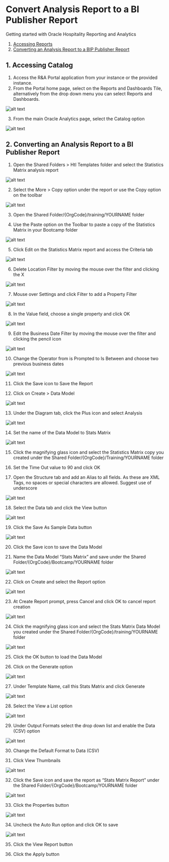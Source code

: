 # Convert Analysis Report to a BI Publisher Report

Getting started with Oracle Hospitality Reporting and Analytics

1. [Accessing Reports](#1-accessing-catalog)
2. [Converting an Analysis Report to a BIP Publisher Report](#2-converting-an-analysis-report-to-a-bi-publisher-report)

## 1. Accessing Catalog

1. Access the R&A Portal application from your instance or the provided instance.
2. From the Portal home page, select on the Reports and Dashboards Tile, alternatively from the drop down menu you can select Reports and Dashboards.

![alt text](images/rna-portal.png "R&A Portal Landing Page")

3. From the main Oracle Analytics page, select the Catalog option

![alt text](images/access-catalog.png "Accessing the Catalog")

## 2. Converting an Analysis Report to a BI Publisher Report

1. Open the Shared Folders > Htl Templates folder and select the Statistics Matrix analysis report

![alt text](images/statistics-matrix-htl-templates.png "Statistics Matrix Analysis Report")

2. Select the More > Copy option under the report or use the Copy option on the toolbar

![alt text](images/copy-analysis-report.png "Copy Statistics Matrix Analysis Report")

3. Open the Shared Folder/{OrgCode}/training/YOURNAME folder

4.	Use the Paste option on the Toolbar to paste a copy of the Statistics Matrix in your Bootcamp folder

![alt text](images/paste-analysis-report.png "Paste Statistics Matrix Analysis Report")

5.	Click Edit on the Statistics Matrix report and access the Criteria tab

![alt text](images/criteria-tab-stats-matrix-report.png "Access Criteria Tab on Statistics Matrix Report")

6.	Delete Location Filter by moving the mouse over the filter and clicking the X

![alt text](images/delete-location-filter.png "Delete Location Filter")

7.	Mouse over Settings and click Filter to add a Property Filter 

![alt text](images/stats-report-add-property-filter.png "Add Property Filter")

8.	In the Value field, choose a single property and click OK

![alt text](images/stats-report-select-property.png "Select Property for filter")

9.	Edit the Business Date Filter by moving the mouse over the filter and clicking the pencil icon

![alt text](images/edit-business-date-stats-report.png "Select Business Date")

10. Change the Operator from is Prompted to Is Between and choose two previous business dates

![alt text](images/change-operator-stats-report.png "Change Business Date Operator on the Report")

11. Click the Save icon to Save the Report

12. Click on Create > Data Model

![alt text](images/create-data-model.png "Create Data Model")

13. Under the Diagram tab, click the Plus icon and select Analysis

![alt text](images/data-model-select-analysis.png "Select Analysis Diagram for Data Model")

14. Set the name of the Data Model to Stats Matrix

![alt text](images/select-name-data-model.png "Define name to save the Data Model")

15. Click the magnifying glass icon and select the Statistics Matrix copy you created under the Shared Folder/{OrgCode}/Training/YOURNAME folder

16. Set the Time Out value to 90 and click OK

17. Open the Structure tab and add an Alias to all fields. As these are XML Tags, no spaces or special characters are allowed. Suggest use of underscore

![alt text](images/structure-data-sets-data-model.png "Add Alias to fields in Structure of Data Model")

18. Select the Data tab and click the View button

![alt text](images/view-data-from-data-model.png "View Data of Data Model")

19. Click the Save As Sample Data button

![alt text](images/save-as-sample-data-dm.png "Save as Sample Data for Data Model")

20. Click the Save icon to save the Data Model

21. Name the Data Model “Stats Matrix” and save under the Shared Folder/{OrgCode}/Bootcamp/YOURNAME folder

![alt text](images/save-new-data-model.png "Save new Data Model in Shared Folders")

22. Click on Create and select the Report option

![alt text](images/select-create-report-option.png "Create new Report")

23. At Create Report prompt, press Cancel and click OK to cancel report creation

![alt text](images/use-data-model-create-report.png "Select Data Model to Create new Report")

24. Click the magnifying glass icon and select the Stats Matrix Data Model you created under the Shared Folder/{OrgCode}/training/YOURNAME folder

![alt text](images/save-new-dm-report-into-shared-folder.png "Save new Data Model Report in Shared Folder")

25. Click the OK button to load the Data Model

26. Click on the Generate option

![alt text](images/generate-rtf-layout-dm.png "Generate RTF Layout based on Selected Data Model")

27. Under Template Name, call this Stats Matrix and click Generate

![alt text](images/generate-layout-dm.png "Auto Generate Layout")

28. Select the View a List option

![alt text](images/view-list-layout-dm.png "View a List")

29. Under Output Formats select the drop down list and enable the Data (CSV) option

![alt text](images/select-csv-output-dm.png "Select CSV output for Data Model")

30. Change the Default Format to Data (CSV)

31. Click View Thumbnails

![alt text](images/view-thumbnails-dm.png "View Thumbnail of Data Modell")

32. Click the Save icon and save the report as “Stats Matrix Report” under the Shared Folder/{OrgCode}/Bootcamp/YOURNAME folder

![alt text](images/save-stats-report-as-dm-shared-folder.png "View Thumbnail of Data Model")

33. Click the Properties button

![alt text](images/view-dm-properties.png "View Properties of Data Model")

34. Uncheck the Auto Run option and click OK to save

![alt text](images/uncheck-auto-run-option-dm.png "Uncheck Auto Run Option from Data Model")

35. Click the View Report button

36. Click the Apply button
